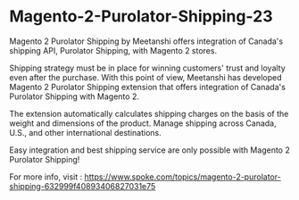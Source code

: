 # Magento-2-Purolator-Shipping-23
Magento 2 Purolator Shipping by Meetanshi offers integration of Canada's shipping API, Purolator Shipping, with Magento 2 stores.

Shipping strategy must be in place for winning customers' trust and loyalty even after the purchase. With this point of view, Meetanshi has developed Magento 2 Purolator Shipping extension that offers integration of Canada's Purolator Shipping with Magento 2.

The extension automatically calculates shipping charges on the basis of the weight and dimensions of the product. Manage shipping across Canada, U.S., and other international destinations.

Easy integration and best shipping service are only possible with Magento 2 Purolator Shipping!

For more info, visit : https://www.spoke.com/topics/magento-2-purolator-shipping-632999f40893406827031e75
